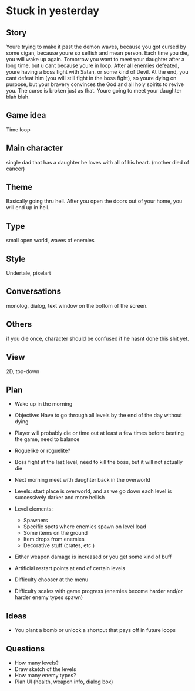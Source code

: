 # Stuck in yesterday

## Story
Youre trying to make it past the demon waves, because you got cursed by some cigan, because youre so selfish and mean person. Each time you die, you will wake up again. Tomorrow you want to meet your daughter after a long time, but u cant because youre in loop. After all enemies defeated, youre having a boss fight with Satan, or some kind of Devil. At the end, you cant defeat him (you will still fight in the boss fight), so youre dying on purpose, but your bravery convinces the God and all holy spirits to revive you. The curse is broken just as that. Youre going to meet your daughter blah blah.

## Game idea
Time loop

## Main character
single dad that has a daughter he loves with all of his heart. (mother died of cancer)

## Theme
Basically going thru hell. After you open the doors out of your home, you will end up in hell.

## Type
small open world, waves of enemies

## Style
Undertale, pixelart

## Conversations
monolog, dialog, text window on the bottom of the screen.

## Others
if you die once, character should be confused if he hasnt done this shit yet.

## View
2D, top-down


## Plan
- Wake up in the morning
- Objective: Have to go through all levels by the end of the day without dying
- Player will probably die or time out at least a few times before beating the game, need to balance
- Roguelike or roguelite?
- Boss fight at the last level, need to kill the boss, but it will not actually die
- Next morning meet with daughter back in the overworld
- Levels: start place is overworld, and as we go down each level is successively darker and more hellish
- Level elements:
  - Spawners
  - Specific spots where enemies spawn on level load
  - Some items on the ground
  - Item drops from enemies
  - Decorative stuff (crates, etc.)


- Either weapon damage is increased or you get some kind of buff
- Artificial restart points at end of certain levels
- Difficulty chooser at the menu
- Difficulty scales with game progress (enemies become harder and/or harder enemy types spawn)


## Ideas
- You plant a bomb or unlock a shortcut that pays off in future loops

## Questions
- How many levels?
- Draw sketch of the levels
- How many enemy types?
- Plan UI (health, weapon info, dialog box)